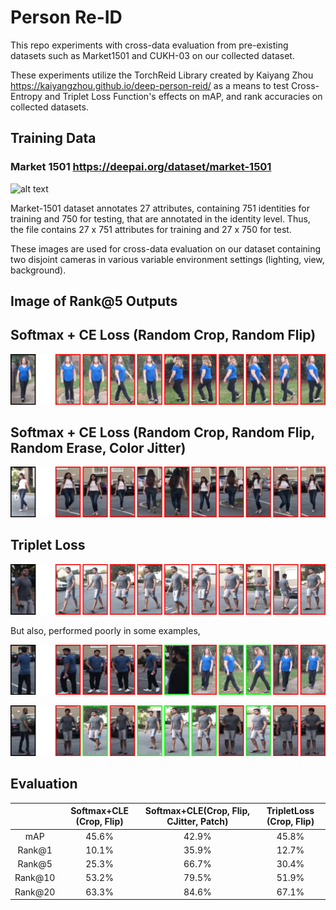 # Person Re-ID

This repo experiments with cross-data evaluation from pre-existing datasets such as Market1501 and CUKH-03 on our collected dataset. 

These experiments utilize the TorchReid Library created by Kaiyang Zhou <https://kaiyangzhou.github.io/deep-person-reid/> as a means to test Cross-Entropy and Triplet Loss Function's effects on mAP, and rank accuracies on collected datasets.

## Training Data
### Market 1501 <https://deepai.org/dataset/market-1501>

![alt text](https://pythonawesome.com/content/images/2018/07/beyond-part-models.jpg)

Market-1501 dataset annotates 27 attributes, containing 751 identities for training and 750 for testing, that are annotated in the identity level. Thus, the file contains 27 x 751 attributes for training and 27 x 750 for test. 

These images are used for cross-data evaluation on our dataset containing two disjoint cameras in various variable environment settings (lighting, view, background).

## Image of Rank@5 Outputs

## Softmax + CE Loss (Random Crop, Random Flip)
![alt text](https://github.com/BonaventureR/person-reid/blob/master/visrank_cvision_results/visrank_softmax_randomerase_dataset/visrank_cvision/0007_c2s2_0024.jpg)

## Softmax + CE Loss (Random Crop, Random Flip, Random Erase, Color Jitter)
![alt text](https://github.com/BonaventureR/person-reid/blob/master/visrank_cvision_results/visrank_softmax_randomerase_dataset_2/visrank_cvision/0003_c2s1_16.jpg)


## Triplet Loss

![alt text](https://github.com/BonaventureR/person-reid/blob/master/visrank_cvision_results/visrank_triplet_dataset/visrank_cvision/0005_c2s1_12.jpg)

But also, performed poorly in some examples, 


![alt text](https://github.com/BonaventureR/person-reid/blob/master/visrank_cvision_results/visrank_softmax_randomerase_dataset/visrank_cvision/0002_c1s2_0164.jpg)


![alt text](https://github.com/BonaventureR/person-reid/blob/master/visrank_cvision_results/visrank_softmax_randomerase_dataset/visrank_cvision/0001_c1s1_03.jpg)


## Evaluation

|             | Softmax+CLE (Crop, Flip)     | Softmax+CLE(Crop, Flip, CJitter, Patch)     | TripletLoss (Crop, Flip)     |
|:-------:    |:------------------------:    |:---------------------------------------:    |:------------------------:    |
|   mAP       |           45.6%              |                  42.9%                      |           45.8%              |
|  Rank@1     |           10.1%              |                  35.9%                      |           12.7%              |
|  Rank@5     |           25.3%              |                  66.7%                      |           30.4%              |
| Rank@10     |           53.2%              |                  79.5%                      |           51.9%              |
| Rank@20     |           63.3%              |                  84.6%                      |           67.1%              |

